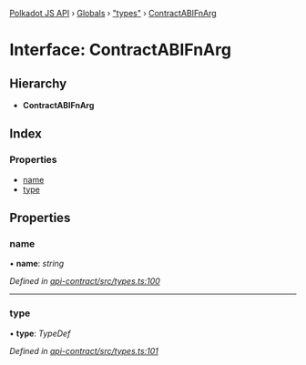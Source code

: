 [Polkadot JS API](../README.md) › [Globals](../globals.md) › ["types"](../modules/_types_.md) › [ContractABIFnArg](_types_.contractabifnarg.md)

# Interface: ContractABIFnArg

## Hierarchy

* **ContractABIFnArg**

## Index

### Properties

* [name](_types_.contractabifnarg.md#name)
* [type](_types_.contractabifnarg.md#type)

## Properties

###  name

• **name**: *string*

*Defined in [api-contract/src/types.ts:100](https://github.com/polkadot-js/api/blob/da8ff51615/packages/api-contract/src/types.ts#L100)*

___

###  type

• **type**: *TypeDef*

*Defined in [api-contract/src/types.ts:101](https://github.com/polkadot-js/api/blob/da8ff51615/packages/api-contract/src/types.ts#L101)*
